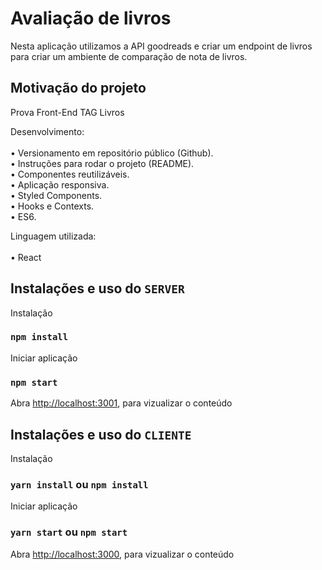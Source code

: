 # Avaliação de livros <br/>
Nesta aplicação utilizamos a API goodreads e criar um endpoint de livros para criar um ambiente de comparação de nota de livros.

## Motivação do projeto<br/>
Prova Front-End TAG Livros<br/>

Desenvolvimento: <br/><br/>
• Versionamento em repositório público (Github).  <br/>
• Instruções para rodar o projeto (README).  <br/>
• Componentes reutilizáveis.  <br/>
• Aplicação responsiva.  <br/>
• Styled Components.  <br/>
• Hooks e Contexts.  <br/>
• ES6.  <br/>

Linguagem utilizada: <br/><br/>
• React 

## Instalações e uso do `SERVER`

Instalação

### `npm install`

Iniciar aplicação

### `npm start`
Abra [http://localhost:3001](http://localhost:3001), para vizualizar o conteúdo

## Instalações e uso do `CLIENTE`

Instalação

### `yarn install` ou `npm install`

Iniciar aplicação

### `yarn start` ou `npm start`
Abra [http://localhost:3000](http://localhost:3000), para vizualizar o conteúdo
